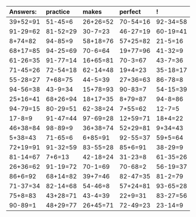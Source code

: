 | Answers: | practice | makes | perfect | ! |
| :--- | :--- | :--- | :--- | :--- |
| 39+52=91 | 51-45=6 | 26+26=52 | 70-54=16 | 92-34=58 | 
| 91-29=62 | 81-52=29 | 30-7=23 | 46-27=19 | 60-19=41 | 
| 8+74=82 | 94-85=9 | 58+18=76 | 57+25=82 | 21-5=16 | 
| 68+17=85 | 94-25=69 | 70-6=64 | 19+77=96 | 41-32=9 | 
| 61-26=35 | 91-77=14 | 16+65=81 | 70-3=67 | 43-7=36 | 
| 71-45=26 | 72-54=18 | 62-14=48 | 19+4=23 | 35-18=17 | 
| 55-28=27 | 7+68=75 | 44-5=39 | 27+36=63 | 86-78=8 | 
| 94-56=38 | 43-9=34 | 15+78=93 | 90-83=7 | 54-15=39 | 
| 25+16=41 | 68+26=94 | 18+17=35 | 8+79=87 | 94-8=86 | 
| 94-79=15 | 80-29=51 | 62-38=24 | 7+55=62 | 12-7=5 | 
| 17-8=9 | 91-47=44 | 97-69=28 | 12+59=71 | 18+4=22 | 
| 46+38=84 | 98-89=9 | 36+38=74 | 52+29=81 | 9+34=43 | 
| 5+38=43 | 71-65=6 | 6+85=91 | 92-55=37 | 59+5=64 | 
| 72+19=91 | 91-32=59 | 83-55=28 | 85+6=91 | 38-29=9 | 
| 81-14=67 | 7+6=13 | 42-18=24 | 31-23=8 | 61-35=26 | 
| 26+36=62 | 91-19=72 | 70-1=69 | 70-68=2 | 56-19=37 | 
| 86+6=92 | 68+14=82 | 39+7=46 | 82-47=35 | 81-2=79 | 
| 71-37=34 | 82-14=68 | 54-46=8 | 57+24=81 | 93-65=28 | 
| 75+8=83 | 43+28=71 | 43-4=39 | 22+9=31 | 83-27=56 | 
| 90-89=1 | 48+29=77 | 26+45=71 | 72-49=23 | 23-14=9 | 
